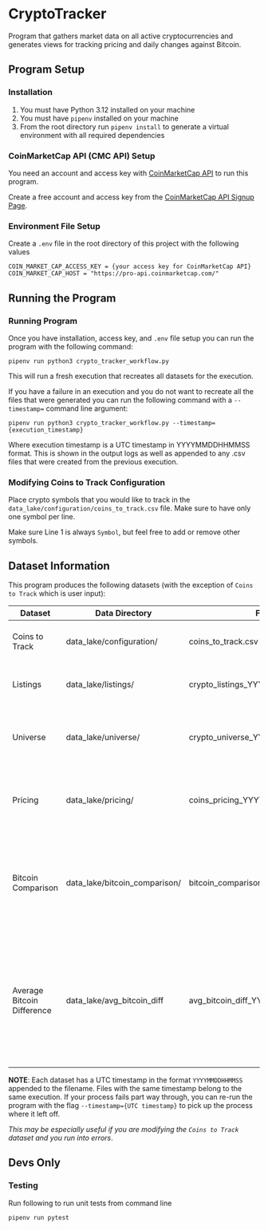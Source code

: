# CryptoTracker

Program that gathers market data on all active cryptocurrencies and generates views for tracking
pricing and daily changes against Bitcoin.

## Program Setup

### Installation

1. You must have Python 3.12 installed on your machine
2. You must have `pipenv` installed on your machine
3. From the root directory run `pipenv install` to generate a virtual environment with all required dependencies


### CoinMarketCap API (CMC API) Setup
You need an account and access key with [CoinMarketCap API](https://coinmarketcap.com/api/) to run this program.

Create a free account and access key from the [CoinMarketCap API Signup Page](https://coinmarketcap.com/api/pricing/).


### Environment File Setup
Create a `.env` file in the root directory of this project with the following values

```
COIN_MARKET_CAP_ACCESS_KEY = {your access key for CoinMarketCap API}
COIN_MARKET_CAP_HOST = "https://pro-api.coinmarketcap.com/"
```

## Running the Program

### Running Program

Once you have installation, access key, and `.env` file setup you can run the program with the following command:

```
pipenv run python3 crypto_tracker_workflow.py
```

This will run a fresh execution that recreates all datasets for the execution.

If you have a failure in an execution and you do not want to recreate all the files that were generated you can 
run the following command with a `--timestamp=` command line argument:

```
pipenv run python3 crypto_tracker_workflow.py --timestamp={execution_timestamp}
```

Where execution timestamp is a UTC timestamp in YYYYMMDDHHMMSS format. This is shown in the output logs 
as well as appended to any .csv files that were created from the previous execution.

### Modifying Coins to Track Configuration

Place crypto symbols that you would like to track in the `data_lake/configuration/coins_to_track.csv`
file. Make sure to have only one symbol per line. 

Make sure Line 1 is always `Symbol`, but feel free to add or remove other symbols.

## Dataset Information

This program produces the following datasets (with the exception of `Coins to Track` which is user input):

| Dataset                   | Data Directory                | File Format                           | Classification       | Description                                                                                              |
|--------------------------- |------------------------------|---------------------------------------|----------------------|----------------------------------------------------------------------------------------------------------|
| Coins to Track            | data_lake/configuration/      | coins_to_track.csv                    | Static Configuration | User input collection of crypto symbols to track.                                                       |
| Listings                  | data_lake/listings/           | crypto_listings_YYYYMMDDHHMMSS.csv    | Bronze               | Raw listing data of active cryptocurrencies from CMC API.                                               |
| Universe                  | data_lake/universe/           | crypto_universe_YYYYMMDDHHMMSS.csv    | Bronze               | Raw cryptocurrency metadata for all active currencies from CMC API.                                     |
| Pricing                   | data_lake/pricing/            | coins_pricing_YYYYMMDDHHMMSS.csv      | Silver               | Normalized pricing data on all cryptocurrencies provided in `Coins to Track`.                           |
| Bitcoin Comparison        | data_lake/bitcoin_comparison/ | bitcoin_comparison_YYYYMMDDHHMMSS.csv | Gold                 | Comparison of 24-hour percentage change of cryptocurrency symbols in `Coins to Track` against Bitcoin's 24-hour percentage change. |
| Average Bitcoin Difference| data_lake/avg_bitcoin_diff    | avg_bitcoin_diff_YYYYMMDDHHMMSS.csv   | Gold                 | The average difference of 24-hour percentage change of cryptocurrency symbols in `Coins to Track` against Bitcoin's 24-hour percentage change for each day the process is run. |


**NOTE**: Each dataset has a UTC timestamp in the format `YYYYMMDDHHMMSS` appended to the filename. Files with the same 
timestamp belong to the same execution. If your process fails part way through, you can re-run the program with the flag `--timestamp={UTC timestamp}`
to pick up the process where it left off. 

*This may be especially useful if you are modifying the `Coins to Track` dataset and you run into errors*.  


## Devs Only

### Testing
Run following to run unit tests from command line 
```
pipenv run pytest
```
